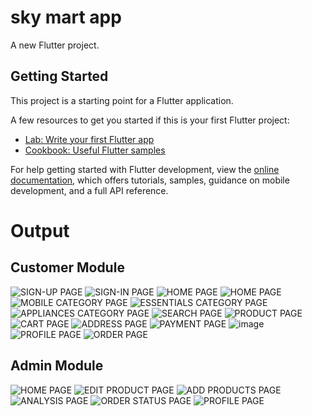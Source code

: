 # sky mart app

A new Flutter project.

## Getting Started

This project is a starting point for a Flutter application.

A few resources to get you started if this is your first Flutter project:

- [Lab: Write your first Flutter app](https://docs.flutter.dev/get-started/codelab)
- [Cookbook: Useful Flutter samples](https://docs.flutter.dev/cookbook)

For help getting started with Flutter development, view the
[online documentation](https://docs.flutter.dev/), which offers tutorials,
samples, guidance on mobile development, and a full API reference.

# Output
## Customer Module
![SIGN-UP PAGE](https://user-images.githubusercontent.com/62322340/202526698-cf84c1ea-860c-4800-a3ef-5af5a9a4849d.png)
![SIGN-IN PAGE](https://user-images.githubusercontent.com/62322340/202526969-539340fd-bd8c-4976-ae4a-8d5510823a2d.png)
![HOME PAGE](https://user-images.githubusercontent.com/62322340/202527397-ecf5b3d5-db78-4910-9380-956c747e9622.png)
![HOME PAGE](https://user-images.githubusercontent.com/62322340/202527492-20948657-b2a4-4580-818d-65b2d2a40fbc.png)
![MOBILE CATEGORY PAGE](https://user-images.githubusercontent.com/62322340/202527683-542ba6c9-1734-40e0-827b-a4e5701f2645.png)
![ESSENTIALS CATEGORY PAGE](https://user-images.githubusercontent.com/62322340/202527798-c33371a8-0816-4808-a362-133b67f761ea.png)
![APPLIANCES CATEGORY PAGE](https://user-images.githubusercontent.com/62322340/202527951-ad8ce169-706a-458c-be2d-ff622be6f4da.png)
![SEARCH PAGE](https://user-images.githubusercontent.com/62322340/202528018-1ddc9b52-9cf8-4333-afb7-a576238f4ef5.png)
![PRODUCT PAGE](https://user-images.githubusercontent.com/62322340/202528171-ea82abdc-e46f-48c4-ae63-43181fea45f8.png)
![CART PAGE](https://user-images.githubusercontent.com/62322340/202528320-6516fa83-e997-4372-b2ba-997acee77092.png)
![ADDRESS PAGE](https://user-images.githubusercontent.com/62322340/202528444-930c0bc6-e3a0-4ba3-9940-bdc544ad76df.png)
![PAYMENT PAGE](https://user-images.githubusercontent.com/62322340/202528676-bbb6e065-af0b-4f28-a7ca-0c8a7c747772.png)
![image](https://user-images.githubusercontent.com/62322340/202528877-451187db-7ba3-424c-8790-9086abdc1f89.png)
![PROFILE PAGE](https://user-images.githubusercontent.com/62322340/202528954-17b8f06c-7ab2-4e18-8edc-d29ed12639e9.png)
![ORDER PAGE](https://user-images.githubusercontent.com/62322340/202529074-1675e8d7-7b2c-406f-988d-90862ac42811.png)



## Admin Module
![HOME PAGE](https://user-images.githubusercontent.com/62322340/202529263-b4f34f64-fc06-4156-a06e-ce0fd699e754.png)
![EDIT PRODUCT PAGE](https://user-images.githubusercontent.com/62322340/202529364-a81ee4a5-c0d0-4751-ad83-9288ef0fb334.png)
![ADD PRODUCTS PAGE](https://user-images.githubusercontent.com/62322340/202529479-5542c45d-21aa-4d3b-8913-d69532e38313.png)
![ANALYSIS PAGE](https://user-images.githubusercontent.com/62322340/202529575-a7281fcb-80cf-4cd6-8b9a-d60425297f96.png)
![ORDER STATUS PAGE](https://user-images.githubusercontent.com/62322340/202529673-303aa295-88c3-44f5-b3b1-ac90d7de0f26.png)
![PROFILE PAGE](https://user-images.githubusercontent.com/62322340/202529762-a42fd4ac-7b98-4002-8cd3-04689da2181e.png)



















